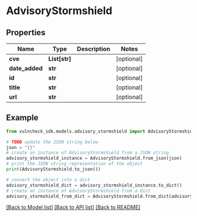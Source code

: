 # AdvisoryStormshield


## Properties

Name | Type | Description | Notes
------------ | ------------- | ------------- | -------------
**cve** | **List[str]** |  | [optional] 
**date_added** | **str** |  | [optional] 
**id** | **str** |  | [optional] 
**title** | **str** |  | [optional] 
**url** | **str** |  | [optional] 

## Example

```python
from vulncheck_sdk.models.advisory_stormshield import AdvisoryStormshield

# TODO update the JSON string below
json = "{}"
# create an instance of AdvisoryStormshield from a JSON string
advisory_stormshield_instance = AdvisoryStormshield.from_json(json)
# print the JSON string representation of the object
print(AdvisoryStormshield.to_json())

# convert the object into a dict
advisory_stormshield_dict = advisory_stormshield_instance.to_dict()
# create an instance of AdvisoryStormshield from a dict
advisory_stormshield_from_dict = AdvisoryStormshield.from_dict(advisory_stormshield_dict)
```
[[Back to Model list]](../README.md#documentation-for-models) [[Back to API list]](../README.md#documentation-for-api-endpoints) [[Back to README]](../README.md)


